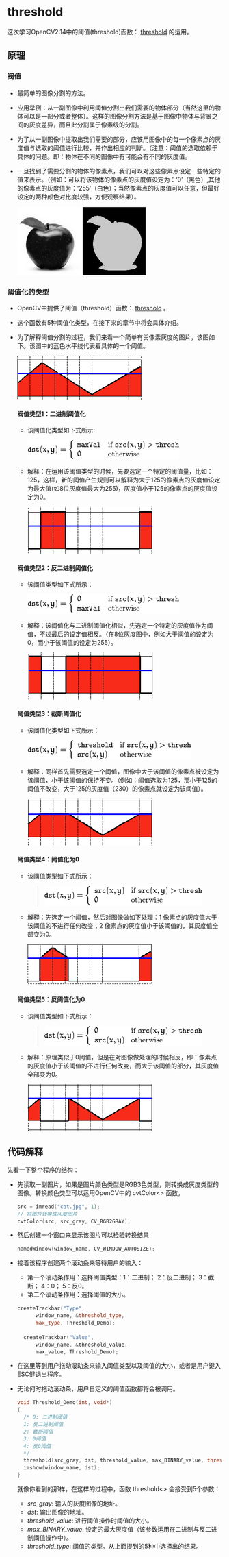 # threshold

这次学习OpenCV2.14中的阈值(threshold)函数： [threshold](http://opencv.willowgarage.com/documentation/cpp/miscellaneous_image_transformations.html#cv-threshold) 的运用。 

## 原理

### 阀值

- 最简单的图像分割的方法。

- 应用举例：从一副图像中利用阈值分割出我们需要的物体部分（当然这里的物体可以是一部分或者整体）。这样的图像分割方法是基于图像中物体与背景之间的灰度差异，而且此分割属于像素级的分割。

- 为了从一副图像中提取出我们需要的部分，应该用图像中的每一个像素点的灰度值与选取的阈值进行比较，并作出相应的判断。（注意：阈值的选取依赖于具体的问题。即：物体在不同的图像中有可能会有不同的灰度值。

- 一旦找到了需要分割的物体的像素点，我们可以对这些像素点设定一些特定的值来表示。（例如：可以将该物体的像素点的灰度值设定为：‘0’（黑色）,其他的像素点的灰度值为：‘255’（白色）；当然像素点的灰度值可以任意，但最好设定的两种颜色对比度较强，方便观察结果）。

  ![Threshold simple example](./pic/Threshold_Tutorial_Theory_Example.jpg) 



### 阈值化的类型

- OpenCV中提供了阈值（threshold）函数： [threshold](http://opencv.willowgarage.com/documentation/cpp/miscellaneous_image_transformations.html#cv-threshold) 。

- 这个函数有5种阈值化类型，在接下来的章节中将会具体介绍。

- 为了解释阈值分割的过程，我们来看一个简单有关像素灰度的图片，该图如下。该图中的蓝色水平线代表着具体的一个阈值。

  ![Threshold Binary](./pic/Threshold_Tutorial_Theory_Base_Figure.png) 

  #### 阀值类型1：二进制阈值化

  - 该阈值化类型如下式所示:

    ![\texttt{dst} (x,y) =  \fork{\texttt{maxVal}}{if $\texttt{src}(x,y) > \texttt{thresh}$}{0}{otherwise}](./pic/78fda905d5dd8210a01906247514a67d8763407c.png)

  - 解释：在运用该阈值类型的时候，先要选定一个特定的阈值量，比如：125，这样，新的阈值产生规则可以解释为大于125的像素点的灰度值设定为最大值(如8位灰度值最大为255)，灰度值小于125的像素点的灰度值设定为0。

    ![Threshold Binary](./pic/Threshold_Tutorial_Theory_Binary.png) 

  

  #### 阀值类型2：反二进制阈值化

  - 该阈值类型如下式所示：

    ![\texttt{dst} (x,y) =  \fork{0}{if $\texttt{src}(x,y) > \texttt{thresh}$}{\texttt{maxVal}}{otherwise}](./pic/86b664329c208ff89854226e992d9e9f3f6a0697.png)

  - 解释：该阈值化与二进制阈值化相似，先选定一个特定的灰度值作为阈值，不过最后的设定值相反。（在8位灰度图中，例如大于阈值的设定为0，而小于该阈值的设定为255）。

    ![Threshold Binary Inverted](./pic/Threshold_Tutorial_Theory_Binary_Inverted.png) 

  

  #### 阈值类型3：截断阈值化

  - 该阈值化类型如下式所示：

    ![\texttt{dst} (x,y) =  \fork{\texttt{threshold}}{if $\texttt{src}(x,y) > \texttt{thresh}$}{\texttt{src}(x,y)}{otherwise}](./pic/0f3cd4f2207fe9992e698c2699d7953453934874.png)

  - 解释：同样首先需要选定一个阈值，图像中大于该阈值的像素点被设定为该阈值，小于该阈值的保持不变。（例如：阈值选取为125，那小于125的阈值不改变，大于125的灰度值（230）的像素点就设定为该阈值）。

    ![Threshold Truncate](./pic/Threshold_Tutorial_Theory_Truncate.png) 

  

  #### 阈值类型4：阈值化为0

  - 该阈值类型如下式所示：

    > ![\texttt{dst} (x,y) =  \fork{\texttt{src}(x,y)}{if $\texttt{src}(x,y) > \texttt{thresh}$}{0}{otherwise}](./pic/71183c69df0d555b0498c6d42e846f438e47b179.png)

  - 解释：先选定一个阈值，然后对图像做如下处理：1 像素点的灰度值大于该阈值的不进行任何改变；2 像素点的灰度值小于该阈值的，其灰度值全部变为0。

    ![Threshold Zero](./pic/Threshold_Tutorial_Theory_Zero.png) 

  

  #### 阈值类型5：反阈值化为0

  - 该阈值类型如下式所示：

    > ![\texttt{dst} (x,y) =  \fork{0}{if $\texttt{src}(x,y) > \texttt{thresh}$}{\texttt{src}(x,y)}{otherwise}](./pic/2c112979b15dafc432c64bd20405ae2b3e64f149.png)

  - 解释：原理类似于0阈值，但是在对图像做处理的时候相反，即：像素点的灰度值小于该阈值的不进行任何改变，而大于该阈值的部分，其灰度值全部变为0。

    ![Threshold Zero Inverted](./pic/Threshold_Tutorial_Theory_Zero_Inverted.png) 



## 代码解释

先看一下整个程序的结构：

- 先读取一副图片，如果是图片颜色类型是RGB3色类型，则转换成灰度类型的图像。转换颜色类型可以运用OpenCV中的 cvtColor<> 函数。

  ```C++
  src = imread("cat.jpg", 1);
  // 将图片转换成灰度图片
  cvtColor(src, src_gray, CV_RGB2GRAY);
  ```

- 然后创建一个窗口来显示该图片可以检验转换结果

  ```C++
  namedWindow(window_name, CV_WINDOW_AUTOSIZE);
  ```

- 接着该程序创建两个滚动条来等待用户的输入：

  - 第一个滚动条作用：选择阈值类型：1：二进制； 2：反二进制； 3：截断； 4：0； 5：反0。
  - 第二个滚动条作用：选择阈值的大小。

  ```C++
  createTrackbar("Type",
  		window_name, &threshold_type,
  		max_type, Threshold_Demo);
  
  	createTrackbar("Value",
  		window_name, &threshold_value,
  		max_value, Threshold_Demo);
  ```

- 在这里等到用户拖动滚动条来输入阈值类型以及阈值的大小，或者是用户键入ESC健退出程序。

- 无论何时拖动滚动条，用户自定义的阈值函数都将会被调用。

  ```C++
  void Threshold_Demo(int, void*)
  {
  	/* 0: 二进制阈值
  	1: 反二进制阈值
  	2: 截断阈值
  	3: 0阈值
  	4: 反0阈值
  	*/
  	threshold(src_gray, dst, threshold_value, max_BINARY_value, threshold_type);
  	imshow(window_name, dst);
  }
  ```

  就像你看到的那样，在这样的过程中，函数 threshold<> 会接受到5个参数：

  - *src_gray*: 输入的灰度图像的地址。
  - *dst*: 输出图像的地址。
  - *threshold_value*: 进行阈值操作时阈值的大小。
  - *max_BINARY_value*: 设定的最大灰度值（该参数运用在二进制与反二进制阈值操作中）。
  - *threshold_type*: 阈值的类型。从上面提到的5种中选择出的结果。